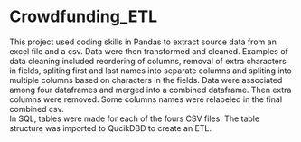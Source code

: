 # Crowdfunding_ETL

This project used coding skills in Pandas to extract source data from an excel file and a csv. 
Data were then transformed and cleaned.  Examples of data cleaning included reordering of columns, removal of extra characters in fields, spliting first and last names into separate columns and spliting into multiple columns based on characters in the fields.  Data were associated among four dataframes and merged into a combined dataframe.  Then extra columns were removed.  Some columns names were relabeled in the final combined csv.  
In SQL, tables were made for each of the fours CSV files.  The table structure was imported to QucikDBD to create an ETL.
